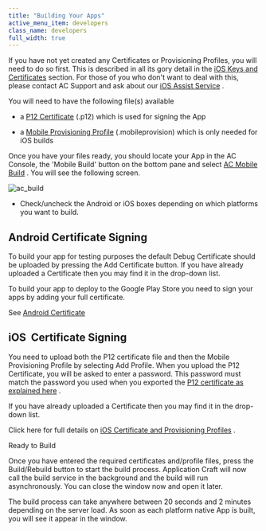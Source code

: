 ```yaml
---
title: "Building Your Apps"
active_menu_item: developers
class_name: developers
full_width: true
---
```



If you have not yet created any Certificates or Provisioning Profiles, you will need to do so first. This is described in all its gory detail in the [iOS Keys and Certificates](../certificates/ios-keys-and-certificates/index.htm) section. For those of you who don't want to deal with this, please contact AC Support and ask about our [iOS Assist Service](../certificates/ios-keys-and-certificates/i-havent-got-a-mac.htm) .

You will need to have the following file(s) available

 - a [P12 Certificate](../certificates/ios-keys-and-certificates/do-it-yourself-guide/setting-up-for-development/generating-a-p12-certificate.htm) (.p12) which is used for signing the App

 - a [Mobile Provisioning Profile](../certificates/ios-keys-and-certificates/do-it-yourself-guide/setting-up-for-development/create-a-provisioning-profile.htm) (.mobileprovision) which is only needed for iOS builds

Once you have your files ready, you should locate your App in the AC Console, the 'Mobile Build' button on the bottom pane and select [AC Mobile Build](index.htm) . You will see the following screen.

![ac\_build](/img/docs/ac_build.zoom89.png)

 - Check/uncheck the Android or iOS boxes depending on which platforms you want to build.

## Android Certificate Signing

To build your app for testing purposes the default Debug Certificate should be uploaded by pressing the Add Certificate button. If you have already uploaded a Certificate then you may find it in the drop-down list.

To build your app to deploy to the Google Play Store you need to sign your apps by adding your full certificate.

See [Android Certificate](../certificates/android-certificates/index.htm)

## iOS  Certificate Signing

You need to upload both the P12 certificate file and then the Mobile Provisioning Profile by selecting Add Profile. When you upload the P12 Certificate, you will be asked to enter a password. This password must match the password you used when you exported the [P12 certificate as explained here](../certificates/ios-keys-and-certificates/do-it-yourself-guide/setting-up-for-development/generating-a-p12-certificate.htm) .

If you have already uploaded a Certificate then you may find it in the drop-down list.

Click here for full details on [iOS Certificate and Provisioning Profiles](../certificates/ios-keys-and-certificates/index.htm) .

Ready to Build

Once you have entered the required certificates and/profile files, press the Build/Rebuild button to start the build process. Application Craft will now call the build service in the background and the build will run asynchronously. You can close the window now and open it later.

The build process can take anywhere between 20 seconds and 2 minutes depending on the server load. As soon as each platform native App is built, you will see it appear in the window.

